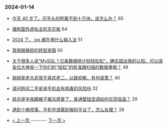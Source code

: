 ### 2024-01-14 
- [今天 40 岁了。可手头的积蓄不到十万块，该怎么办？](https://www.v2ex.com/t/1008491) 65
- [堪称国外虚拟主机天花板](https://www.v2ex.com/t/1008424) 64
- [2024 了， ios 都在用什么输入法](https://www.v2ex.com/t/1008490) 51
- [真佩服微软的转型突围](https://www.v2ex.com/t/1008414) 50
- [关于很多人说“MySQL 1 亿条数据统计轻轻松松”，确实超出我的认知。可以请各位大神发一下你们的“轻松”的标准跟扫描的数据量嘛？](https://www.v2ex.com/t/1008404) 49
- [姐姐家老大非常不喜欢老二，以致抑郁，有何良策？](https://www.v2ex.com/t/1008515) 40
- [请问购买二手安卓手机会有病毒的风险吗](https://www.v2ex.com/t/1008452) 32
- [娃总是半夜踢被子被冻感冒了，普通壁挂空调如何实现恒温？](https://www.v2ex.com/t/1008463) 29
- [遇到个麻烦事，手机号泄露到接码平台了，怎么处理？](https://www.v2ex.com/t/1008447) 28 

- [ < 上一页 ](https://github.com/able8/v2ex-hot-record/blob/master/2024-01-13.md) -------- [ 下一页 > ](https://github.com/able8/v2ex-hot-record/blob/master/2024-01-15.md)